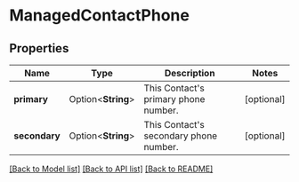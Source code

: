 # ManagedContactPhone

## Properties

Name | Type | Description | Notes
------------ | ------------- | ------------- | -------------
**primary** | Option<**String**> | This Contact's primary phone number.  | [optional]
**secondary** | Option<**String**> | This Contact's secondary phone number.  | [optional]

[[Back to Model list]](../README.md#documentation-for-models) [[Back to API list]](../README.md#documentation-for-api-endpoints) [[Back to README]](../README.md)


